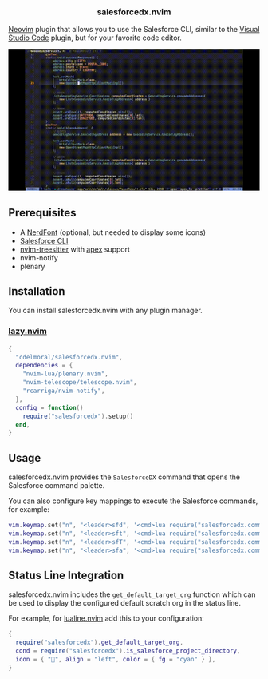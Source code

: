 <p align="center">
  <h3 align="center">salesforcedx.nvim</h3>
</p>

[Neovim](https://neovim.io/) plugin that allows you to use the Salesforce CLI,
similar to the
[Visual Studio Code](https://marketplace.visualstudio.com/items?itemName=salesforce.salesforcedx-vscode-core)
plugin, but for your favorite code editor.

<p align="center">
  <img src="assets/salesforcedx.gif" alt="Demo">
</p>

## Prerequisites

- A [NerdFont](https://www.nerdfonts.com/) (optional, but needed to display
  some icons)
- [Salesforce CLI](https://developer.salesforce.com/tools/salesforcecli)
- [nvim-treesitter](https://github.com/nvim-treesitter/nvim-treesitter) with
  [apex](https://github.com/aheber/tree-sitter-sfapex) support
- nvim-notify
- plenary

## Installation

You can install salesforcedx.nvim with any plugin manager.

### [lazy.nvim](https://github.com/folke/lazy.nvim)

```lua
{
  "cdelmoral/salesforcedx.nvim",
  dependencies = {
    "nvim-lua/plenary.nvim",
    "nvim-telescope/telescope.nvim",
    "rcarriga/nvim-notify",
  },
  config = function()
    require("salesforcedx").setup()
  end,
}
```

## Usage

salesforcedx.nvim provides the `SalesforceDX` command that opens the Salesforce
command palette.

You can also configure key mappings to execute the Salesforce commands, for
example:

```lua
vim.keymap.set("n", "<leader>sfd", '<cmd>lua require("salesforcedx.commands").deploy_start()<CR>')
vim.keymap.set("n", "<leader>sft", '<cmd>lua require("salesforcedx.commands").execute_test_method()<CR>')
vim.keymap.set("n", "<leader>sfT", '<cmd>lua require("salesforcedx.commands").execute_test_class()<CR>')
vim.keymap.set("n", "<leader>sfa", '<cmd>lua require("salesforcedx.commands").generate_apex_class()<CR>')
```

## Status Line Integration

salesforcedx.nvim includes the `get_default_target_org` function which can be
used to display the configured default scratch org in the status line.

For example, for [lualine.nvim](https://github.com/nvim-lualine/lualine.nvim)
add this to your configuration:

```lua
{
  require("salesforcedx").get_default_target_org,
  cond = require("salesforcedx").is_salesforce_project_directory,
  icon = { "󰅟", align = "left", color = { fg = "cyan" } },
}
```
